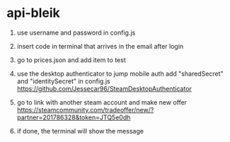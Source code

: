 # api-bleik

1. use username and password in config.js

2. insert code in terminal that arrives in the email  after login

3. go to prices.json and add item to test

4. use the desktop authenticator to jump mobile auth
add "sharedSecret" and "identitySecret" in config.js
https://github.com/Jessecar96/SteamDesktopAuthenticator

5. go to link with another steam account and make new offer
https://steamcommunity.com/tradeoffer/new/?partner=201786328&token=JTQ5e0dh

6. if done, the terminal will show the message
